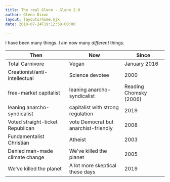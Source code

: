 ```yaml
---
title: The real Glenn - Glenn 2.0
author: Glenn Dixon
layout: layouts/home.njk
date: 2018-07-24T19:12:58+00:00

---
```

I have been many things. I am now many _different_ things.

| Then | Now | Since |
| ------ | ----------- | ---------- |
| Total Carnivore | Vegan | January 2016 |
| Creationist/anti-intellectual  | Science devotee  | 2000  |
| free-market capitalist  | leaning anarcho-syndicalist  | Reading Chomsky (2006)  |
| leaning anarcho-syndicalist  | capitalist with strong regulation  | 2019  |
| Voted straight-ticket Republican  | vote Democrat but anarchist-friendly  | 2008  |
| Fundamentalist Christian  | Atheist  | 2003  |
| Denied man-made climate change  | We've killed the planet  | 2005  |
| We've killed the planet  | A lot more skeptical these days | 2019  |
